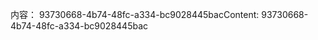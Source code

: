 <span data-ttu-id="258ae-101">内容： 93730668-4b74-48fc-a334-bc9028445bac</span><span class="sxs-lookup"><span data-stu-id="258ae-101">Content: 93730668-4b74-48fc-a334-bc9028445bac</span></span>
